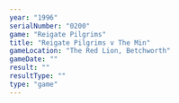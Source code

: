 ```yaml
---
year: "1996"
serialNumber: "0200" 
game: "Reigate Pilgrims"
title: "Reigate Pilgrims v The Min"
gameLocation: "The Red Lion, Betchworth"
gameDate: ""
result: ""
resultType: ""
type: "game"
---
```

